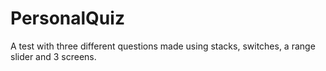 # PersonalQuiz
A test with three different questions made using stacks, switches, a range slider and 3 screens.
